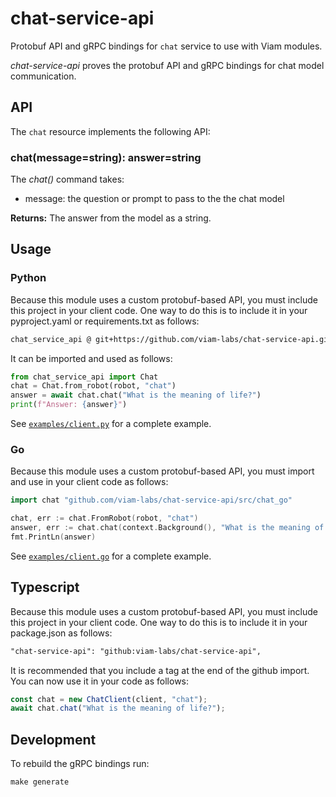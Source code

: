 # chat-service-api

Protobuf API and gRPC bindings for `chat` service to use with Viam modules.

_chat-service-api_ proves the protobuf API and gRPC bindings for chat model communication.

## API

The `chat` resource implements the following API:

### chat(message=string): answer=string

The _chat()_ command takes:

- message: the question or prompt to pass to the the chat model

**Returns:** The answer from the model as a string.

## Usage

### Python

Because this module uses a custom protobuf-based API, you must include this project in your client code. One way to do this is to include it in your pyproject.yaml or requirements.txt as follows:

``` txt
chat_service_api @ git+https://github.com/viam-labs/chat-service-api.git@main
```

It can be imported and used as follows:

```python
from chat_service_api import Chat
chat = Chat.from_robot(robot, "chat")
answer = await chat.chat("What is the meaning of life?")
print(f"Answer: {answer}")
```

See [`examples/client.py`](./examples/client.py) for a complete example.

### Go

Because this module uses a custom protobuf-based API, you must import and use in your client code as follows:

```go
import chat "github.com/viam-labs/chat-service-api/src/chat_go"

chat, err := chat.FromRobot(robot, "chat")
answer, err := chat.chat(context.Background(), "What is the meaning of life?")
fmt.PrintLn(answer)
```

See [`examples/client.go`](./examples/client.go) for a complete example.

## Typescript

Because this module uses a custom protobuf-based API, you must include this project in your client code.  One way to do this is to include it in your package.json as follows:

``` txt
"chat-service-api": "github:viam-labs/chat-service-api",
```

It is recommended that you include a tag at the end of the github import.
You can now use it in your code as follows:

``` javascript
const chat = new ChatClient(client, "chat");
await chat.chat("What is the meaning of life?");
```

## Development


To rebuild the gRPC bindings run:

```
make generate
```
